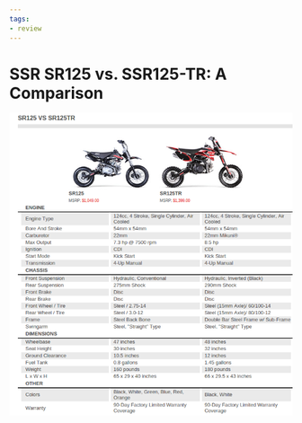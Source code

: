 ```yaml
---
tags:
- review
---
```


# SSR SR125 vs. SSR125-TR: A Comparison

![SR125 vs SR125TR](../../../static/img/SR125-to-SR125TR-comparison-1.png "SR125 vs SR125-TR")
